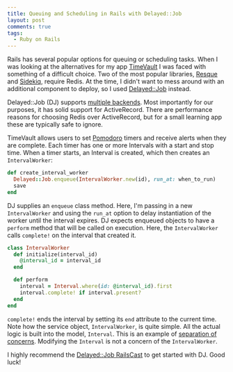 ```yaml
---
title: Queuing and Scheduling in Rails with Delayed::Job
layout: post
comments: true
tags:
  - Ruby on Rails
---
```

Rails has several popular options for queuing or scheduling tasks. When I was looking at the alternatives for my app [TimeVault][1] I was faced with something of a difficult choice. Two of the most popular libraries, [Resque][2] and [Sidekiq][3], require Redis. At the time, I didn't want to mess around with an additional component to deploy, so I used [Delayed::Job][4] instead.
<span id="more"></span>

Delayed::Job (DJ) supports [multiple backends][5]. Most importantly for our purposes, it has solid support for ActiveRecord. There are performance reasons for choosing Redis over ActiveRecord, but for a small learning app these are typically safe to ignore.

TimeVault allows users to set [Pomodoro][6] timers and receive alerts when they are complete. Each timer has one or more Intervals with a start and stop time. When a timer starts, an Interval is created, which then creates an `IntervalWorker`:

```ruby
def create_interval_worker
  Delayed::Job.enqueue(IntervalWorker.new(id), run_at: when_to_run)
  save
end
```

DJ supplies an `enqueue` class method. Here, I'm passing in a new `IntervalWorker` and using the `run_at` option to delay instantiation of the worker until the interval expires. DJ expects enqueued objects to have a `perform` method that will be called on execution. Here, the `IntervalWorker` calls `complete!` on the interval that created it.

```ruby
class IntervalWorker
  def initialize(interval_id)
    @interval_id = interval_id
  end

  def perform
    interval = Interval.where(id: @interval_id).first
    interval.complete! if interval.present?
  end
end
```

`complete!` ends the interval by setting its `end` attribute to the current time. Note how the service object, `IntervalWorker`, is quite simple. All the actual logic is built into the model, `Interval`. This is an example of [separation of concerns][7]. Modifying the `Interval` is not a concern of the `IntervalWorker`.

I highly recommend the [Delayed::Job RailsCast][8] to get started with DJ. Good luck!

[1]: http://www.gotimevault.com/
[2]: https://github.com/resque/resque
[3]: https://github.com/mperham/sidekiq
[4]: https://github.com/collectiveidea/delayed_job
[5]: https://github.com/collectiveidea/delayed_job/wiki/backends
[6]: http://en.wikipedia.org/wiki/Pomodoro_Technique
[7]: http://en.wikipedia.org/wiki/Separation_of_concerns
[8]: http://railscasts.com/episodes/171-delayed-job
